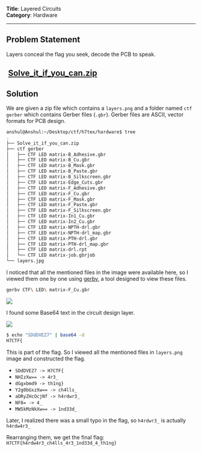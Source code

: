 **Title**: Layered Circuits  
**Category**: Hardware

---

## **Problem Statement**

Layers conceal the flag you seek, decode the PCB to speak.

 [Solve_it_if_you_can.zip](https://ctf.h7tex.com/files/7647cd87e1e58fea8f3f4b9f93046315/Solve_it_if_you_can.zip?token=eyJ1c2VyX2lkIjo1OTgsInRlYW1faWQiOjI4NSwiZmlsZV9pZCI6NDN9.ZvksIw.sbYcXMvKBkGqC9dPy4r0sZ-il_A)
 
---

## **Solution**

We are given a zip file which contains a `layers.png` and a folder named `ctf gerber` which contains Gerber files (`.gbr`). Gerber files are ASCII, vector formats for PCB design. 

```sh
anshul@Anshul:~/Desktop/ctf/h7tex/hardware$ tree
.
├── Solve_it_if_you_can.zip
├── ctf gerber
│   ├── CTF LED matrix-B_Adhesive.gbr
│   ├── CTF LED matrix-B_Cu.gbr
│   ├── CTF LED matrix-B_Mask.gbr
│   ├── CTF LED matrix-B_Paste.gbr
│   ├── CTF LED matrix-B_Silkscreen.gbr
│   ├── CTF LED matrix-Edge_Cuts.gbr
│   ├── CTF LED matrix-F_Adhesive.gbr
│   ├── CTF LED matrix-F_Cu.gbr
│   ├── CTF LED matrix-F_Mask.gbr
│   ├── CTF LED matrix-F_Paste.gbr
│   ├── CTF LED matrix-F_Silkscreen.gbr
│   ├── CTF LED matrix-In1_Cu.gbr
│   ├── CTF LED matrix-In2_Cu.gbr
│   ├── CTF LED matrix-NPTH-drl.gbr
│   ├── CTF LED matrix-NPTH-drl_map.gbr
│   ├── CTF LED matrix-PTH-drl.gbr
│   ├── CTF LED matrix-PTH-drl_map.gbr
│   ├── CTF LED matrix-drl.rpt
│   └── CTF LED matrix-job.gbrjob
└── layers.jpg
```

I noticed that all the mentioned files in the image were available here, so I viewed them one by one using [gerbv](https://gerbv.github.io/), a tool designed to view these files.

```sh
gerbv CTF\ LED\ matrix-F_Cu.gbr
```

![](https://imgur.com/l8cXijy.png)

I found some Base64 text in the circuit design layer. 

![](https://imgur.com/nhrCcI4.png)

```sh
$ echo "SDdDVEZ7" | base64 -d
H7CTF{
```

This is part of the flag. So I viewed all the mentioned files in `layers.png` image and constructed the flag.

- `SDdDVEZ7 -> H7CTF{`
- `NHIzXw== -> 4r3_`
- `dGgxbmd9 -> th1ng}`
- `Y2g0bGxzXw== -> ch4lls_`
- `aDRyZHcOcjNf -> h4rdwr3_`
- `NF8= -> 4_`
- `MW5kMzNkXw== -> 1nd33d_`

Later, I realized there was a small typo in the flag, so `h4rdwr3_` is actually `h4rdw4r3_`

Rearranging them, we get the final flag: `H7CTF{h4rdw4r3_ch4lls_4r3_1nd33d_4_th1ng}`

